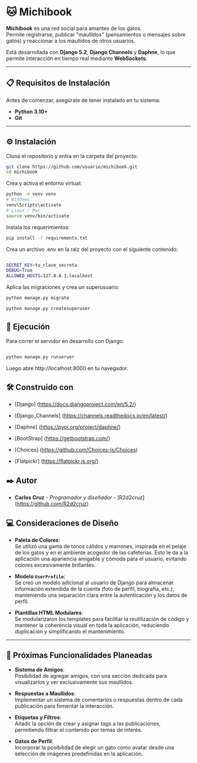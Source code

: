 # 🐱 Michibook

**Michibook** es una red social para amantes de los gatos.  
Permite registrarse, publicar "maullidos" (pensamientos o mensajes sobre gatos) y reaccionar a los maullidos de otros usuarios.  

Está desarrollada con **Django 5.2**, **Django Channels** y **Daphne**, lo que permite interacción en tiempo real mediante **WebSockets**.

---

## 📋 Requisitos de Instalación

Antes de comenzar, asegúrate de tener instalado en tu sistema:

- **Python 3.10+**
- **Git**

--- 

## ⚙️ Instalación

Clona el repositorio y entra en la carpeta del proyecto:

```bash
git clone https://github.com/usuario/michibook.git
cd michibook
```

Crea y activa el entorno virtual:

```bash
python -m venv venv
# Windows
venv\Scripts\activate
# Linux / Mac
source venv/bin/activate
```

Instala los requerimientos:

```bash
pip install -r requirements.txt
```
Crea un archivo .env en la raíz del proyecto con el siguiente contenido:

```bash

SECRET_KEY=tu_clave_secreta
DEBUG=True
ALLOWED_HOSTS=127.0.0.1,localhost

```

Aplica las migraciones y crea un superusuario:

```bash
python manage.py migrate

python manage.py createsuperuser

```

## 🚀 Ejecución

Para correr el servidor en desarrollo con Django:

```bash

python manage.py runserver

```

Luego abre http://localhost:8000 en tu navegador.

## 🛠️ Construido con 

* [Django] (https://docs.djangoproject.com/en/5.2/)

* [Django_Channels] (https://channels.readthedocs.io/en/latest/)

* [Daphne] (https://pypi.org/project/daphne/)

* [BootStrap] (https://getbootstrap.com/)

* [Choices] (https://github.com/Choices-js/Choices)

* [Flatpickr] (https://flatpickr.js.org/)

## ✒️ Autor

* **Carlos Cruz** - *Programador y diseñador* - [R2d2cruz] (https://github.com/R2d2cruz)

## 💻 Consideraciones de Diseño

- **Paleta de Colores**:  
  Se utilizó una gama de tonos cálidos y marrones, inspirada en el pelaje de los gatos y en el ambiente acogedor de las cafeterías. Esto le da a la aplicación una apariencia amigable y cómoda para el usuario, evitando colores excesivamente brillantes.

- **Modelo `UserProfile`**:  
  Se creó un modelo adicional al usuario de Django para almacenar información extendida de la cuenta (foto de perfil, biografía, etc.), manteniendo una separación clara entre la autenticación y los datos de perfil.

- **Plantillas HTML Modulares**:  
  Se modularizaron los templates para facilitar la reutilización de código y mantener la coherencia visual en toda la aplicación, reduciendo duplicación y simplificando el mantenimiento.

---

## 📜 Próximas Funcionalidades Planeadas

- **Sistema de Amigos**:  
  Posibilidad de agregar amigos, con una sección dedicada para visualizarlos y ver exclusivamente sus maullidos.

- **Respuestas a Maullidos**:  
  Implementar un sistema de comentarios o respuestas dentro de cada publicación para fomentar la interacción.

- **Etiquetas y Filtros**:  
  Añadir la opción de crear y asignar tags a las publicaciones, permitiendo filtrar el contenido por temas de interés.

- **Gatos de Perfil**:  
  Incorporar la posibilidad de elegir un gato como avatar desde una selección de imágenes predefinidas en la aplicación.